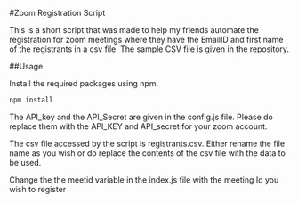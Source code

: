 #Zoom Registration Script

This is a short script that was made to help my friends automate the registration for zoom meetings where they have the EmailID and first name of the registrants in a csv file. The sample CSV file is given in the repository.

##Usage

Install the required packages using npm.

```bash
npm install
```

The API_key and the API_Secret are given in the config.js file. Please do replace them with the API_KEY and API_secret for your zoom account.

The csv file accessed by the script is registrants.csv. Either rename the file name as you wish or do replace the contents of the csv file with the data to be used.

Change the the meetid variable in the index.js file with the meeting Id you wish to register
 